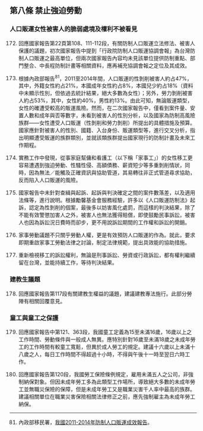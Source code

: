 ## 第八條 禁止強迫勞動

### 人口販運女性被害人的脆弱處境及權利不被看見

<ol start="172">
  <li><p>回應國家報告第22頁第108、111-112段，有關防制人口販運立法修法、被害人保護的議題，初次國家報告中提到「行政院防制人口販運協調會報」為台灣防制人口販運之最高單位，但兩次國家報告內容均未見該單位提供防制重點、部門整合、中長程防制計畫等相關資料，應再補充協調會報之定位及其成效。</p></li>

  <li><p>根據內政部報告<sup>81</sup>，2011至2014年間，人口販運的性剝削被害人約占47%，其中，外籍女性約占21%，本國成年女性約占8%，本國兒少約占18%（資料中未顯示性別，但依過去統計結果，絕大多數為女性）；另外，勞力剝削被害人約占53%，其中，女性約40%，男性約13%。由此可知，無論販運類型，女性的確遭受較高的販運風險。然而，在二次國家報告中，僅看到案件量、安置人數和成年與否等數字，未看到被害人的性別分析，以及國家為防制高風險族群——女性遭受人口販運（性剝削和勞力剝削）所提出的具體措施及預算。國家應針對被害人的性別、國籍、入台身份、販運類型等，進行交叉分析，指出明顯遭受販運的族群類別，並就該類族群提出國家現行的防制計畫及未來工作期程。</p></li>

  <li><p>實務工作中發現，從事家庭幫傭和看護工（以下稱「家事工」）的女性移工更容易遭遇到強迫勞動、性騷性侵、高額債務、薪資短少等多重剝削情狀，同時，因為無法／能觸及正確資訊與協助管道，其易轉往非正式管道尋求協助，反而陷入人口販運的風險。</p></li>

  <li><p>國家報告中未針對查緝與起訴、起訴與判決確定之間的案件數落差，以及適用法條等，進行說明。根據勵馨基金會服務經驗，許多以《人口販運防制法》起訴，認定為性剝削的個案，最後多以妨害風化處罰，而這樣的判決結果，除了不能有效警懲加害人之外，被害人也無法獲得賠償，即使鼓勵民事訴訟，被害人也因為訴訟況日費時而卻步，更不用說訴訟期間的工作權和訴訟的開銷。</p></li>

  <li><p>家事勞動議題不只關乎勞動人權，更是有效預防人口販運的作為。就此，要求即期重啟家事工勞動法律之討論，制定法律規範，提出具效能的協助措施。</p></li>

  <li><p>重新檢視移工的訴訟權利，無論是刑事訴訟、勞資或行政訴訟，都有權利繼續留在台灣，並能持續工作，等待判決結果。</p></li>
</ol>

### 建教生議題

<ol start="178">
  <li><p>回應國家報告第117段有關建教生權益的議題，建議建教專法施行。此部分勞陣有相關回覆意見。</p></li>
</ol>

### 童工與童工之保護

<ol start="179">
  <li><p>回應國家報告中第121、363段，我國童工定義為15至未滿16歲，16歲以上之工作時間、勞動條件與一般成人無異。應特別針對16歲至未滿18歲之未成年勞工的工作時間有較童工寬鬆，但異於成人勞工的規定。建議十六歲以上未滿十八歲之人，每日工作時間不得超過十小時，不得與午後十一時至翌日六時工作。</p></li>

  <li><p>回應國家報告第120段，我國勞工保險條例規定，雇用未滿五人之公司，非強制納保對象。但因未成年勞工多為此類型工作場所，導致絕大多數的未成年勞工並無職災保險的保障，但是未成年勞工又是職業災害千人率中最高的族群。建議相關單位在職業災害保險相關法律修正之前，應先強制雇主為未成年勞工納保。</p></li>
</ol>

-----

<ol start="81">
  <li>內政部移民署，<a href="http://www.immigration.gov.tw/lp.asp?ctNode=32578&CtUnit=16539&BaseDSD=7&mp=1" target="_blank">我國2011-2014年防制人口販運成效報告</a>。</li>
</ol>
